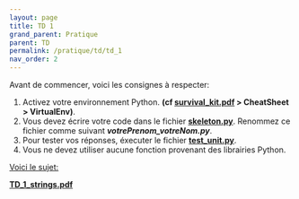 ```yaml
---
layout: page
title: TD 1
grand_parent: Pratique
parent: TD
permalink: /pratique/td/td_1
nav_order: 2
---
```


<link rel="shortcut icon" href="https://new-leaves.github.io/img/favicon/favicon.ico">

Avant de commencer, voici les consignes à respecter:


1. Activez votre environnement Python. <b>(cf <a href="/docs/survival_kit.pdf" target="_blank"> survival_kit.pdf</a> > CheatSheet > VirtualEnv)</b>.
2. Vous devez écrire votre code dans le fichier <a href="/docs/td_1/skeleton.py"> <b>skeleton.py</b></a>. Renommez ce fichier comme suivant <b>  <i>votrePrenom_votreNom.py</i></b>.
3. Pour tester vos réponses, éxecuter le fichier <a href="/docs/td_1/test_unit.py"><b>test_unit.py</b></a>.
4. Vous ne devez utiliser aucune fonction provenant des librairies Python.

<u>Voici le sujet: </u>

<a href="/docs/td_1/TD-1-strings.pdf" target="_blank"><b> TD_1_strings.pdf</b></a>